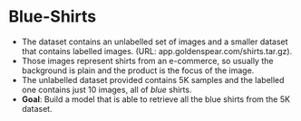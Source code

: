 # Blue-Shirts

- The dataset contains an unlabelled set of images and a smaller dataset that contains labelled images. (URL: app.goldenspear.com/shirts.tar.gz).
- Those images represent shirts from an e-commerce, so usually the background is plain and the product is the focus of the image.
- The unlabelled dataset provided contains 5K samples and the labelled one contains just 10 images, all of _blue_ shirts. 
- __Goal__: Build a model that is able to retrieve all the blue shirts from the 5K dataset.
